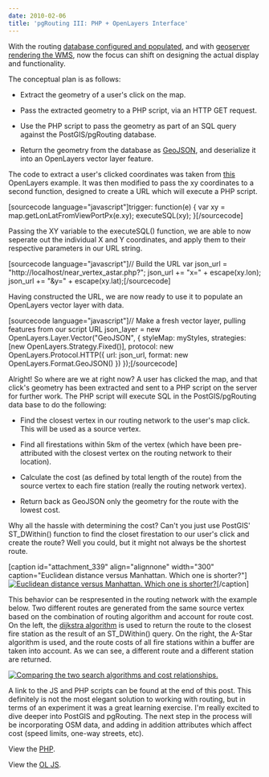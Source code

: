```yaml
---
date: 2010-02-06
title: 'pgRouting III: PHP + OpenLayers Interface'
---
```


With the routing [database configured and populated](http://www.mkgeomatics.com/wordpress/?p=312), and with [geoserver rendering the WMS](http://www.mkgeomatics.com/wordpress/?p=322), now the focus can shift on designing the actual display and functionality.

The conceptual plan is as follows: <!-- more -->



	
  * Extract the geometry of a user's click on the map.

	
  * Pass the extracted geometry to a PHP script, via an HTTP GET request.

	
  * Use the PHP script to pass the geometry as part of an SQL query against the PostGIS/pgRouting database.

	
  * Return the geometry from the database as [GeoJSON](http://geojson.org/), and deserialize it into an OpenLayers vector layer feature.


The code to extract a user's clicked coordinates was taken from [this](http://openlayers.org/dev/examples/click.html) OpenLayers example. It was then modified to pass the xy coordinates to a second function, designed to create a URL which will execute a PHP script.

[sourcecode language="javascript"]trigger: function(e) {
 var xy = map.getLonLatFromViewPortPx(e.xy);
 executeSQL(xy);
 }[/sourcecode]

Passing the XY variable to the executeSQL() function, we are able to now seperate out the individual X and Y coordinates, and apply them to their respective parameters in our URL string.

[sourcecode language="javascript"]// Build the URL
 var json_url = "http://localhost/near_vertex_astar.php?";
 json_url += "x=" + escape(xy.lon);
 json_url += "&y=" + escape(xy.lat);[/sourcecode]

Having constructed the URL, we are now ready to use it to populate an OpenLayers vector layer with data.

[sourcecode language="javascript"]// Make a fresh vector layer, pulling features from our script URL
 json_layer = new OpenLayers.Layer.Vector("GeoJSON", {
 styleMap: myStyles,
 strategies: [new OpenLayers.Strategy.Fixed()],
 protocol: new OpenLayers.Protocol.HTTP({
 url: json_url,
 format: new OpenLayers.Format.GeoJSON()
 })
 });[/sourcecode]

Alright! So where are we at right now? A user has clicked the map, and that click's geometry has been extracted and sent to a PHP script on the server for further work. The PHP script will execute SQL in the PostGIS/pgRouting data base to do the following:



	
  * Find the closest vertex in our routing network to the user's map click. This will be used as a source vertex.

	
  * Find all firestations within 5km of the vertex (which have been pre-attributed with the closest vertex on the routing network to their location).

	
  * Calculate the cost (as defined by total length of the route) from the source vertex to each fire station (really the routing network vertex).

	
  * Return back as GeoJSON only the geometry for the route with the lowest cost.


Why all the hassle with determining the cost? Can't you just use PostGIS' ST_DWithin() function to find the closet firestation to our user's click and create the route? Well you could, but it might not always be the shortest route.

[caption id="attachment_339" align="alignnone" width="300" caption="Euclidean distance versus Manhattan. Which one is shorter?"][![Euclidean distance versus Manhattan. Which one is shorter?](http://www.mkgeomatics.com/wordpress/wp-content/uploads/2010/02/distance-300x279.png)](http://www.mkgeomatics.com/wordpress/wp-content/uploads/2010/02/distance.png)[/caption]

This behavior can be respresented in the routing network with the example below. Two different routes are generated from the same source vertex based on the combination of routing algorithm and account for route cost. On the left, the [dijkstra algorithm](http://en.wikipedia.org/wiki/Dijkstra%27s_algorithm) is used to return the route to the closest fire station as the result of an ST_DWithin() query. On the right, the A-Star algorithm is used, and the route costs of all fire stations within a buffer are taken into account. As we can see, a different route and a different station are returned.

[![Comparing the two search algorithms and cost relationships.](http://www.mkgeomatics.com/wordpress/wp-content/uploads/2010/02/dj_left_astar_right1-1024x338.png)](http://www.mkgeomatics.com/wordpress/wp-content/uploads/2010/02/dj_left_astar_right1.png)

A link to the JS and PHP scripts can be found at the end of this post. This definitely is not the most elegant solution to working with routing, but in terms of an experiment it was a great learning exercise. I'm really excited to dive deeper into PostGIS and pgRouting. The next step in the process will be incorporating OSM data, and adding in addition attributes which affect cost (speed limits, one-way streets, etc).

View the [PHP](http://mkgeomatics.com/apps/syntaxhighlighter/astar_php.html).

View the [OL JS](http://mkgeomatics.com/apps/syntaxhighlighter/astar.html).
